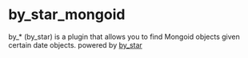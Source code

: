 by_star_mongoid
===============

by_* (by_star) is a plugin that allows you to find Mongoid objects given certain date objects.
powered by [by_star](https://github.com/radar/by_star)

